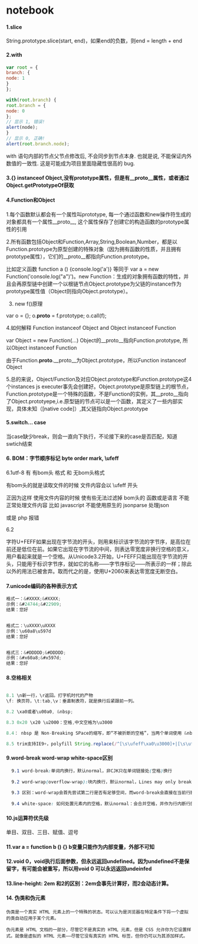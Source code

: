 # notebook

#### 1.slice

String.prototype.slice(start, end)，如果end的负数，则end = length + end

#### 2.with
```js
var root = { 
branch: { 
node: 1 
} 
}; 

with(root.branch) { 
root.branch = { 
node: 0 
}; 
// 显示 1, 错误! 
alert(node); 
} 
// 显示 0, 正确! 
alert(root.branch.node); 
```

with 语句内部的节点父节点修改后, 不会同步到节点本身. 也就是说, 不能保证内外数值的一致性. 这是可能成为项目里面隐藏性很高的 bug. 

#### 3.{} instanceof Object,没有prototype属性，但是有__proto__属性，或者通过Object.getPrototypeOf获取

#### 4.Function和Object


1.每个函数默认都会有一个属性叫prototype, 每一个通过函数和new操作符生成的对象都具有一个属性__proto__, 这个属性保存了创建它的构造函数的prototype属性的引用

2.所有函数包括Object和Function,Array,String,Boolean,Number，都是以Function.prototype为原型创建的特殊对象（因为拥有函数的性质，并且拥有prototype属性），它们的__proto__都指向Function.prototype。

比如定义函数 function a () {console.log('a')} 等同于 var a = new Function('console.log("a")')。new Function：生成的对象拥有函数的特性，并且会再原型链中创建一个以根链节点Object.prototype为父链的instance作为prototype属性值（Object则指向Object.prototype）。

3. new f()原理

var o = {};
o.__proto__ = f.prototype;
o.call(f);

4.如何解释 Function instanceof Object and Object instanceof Function

var Object = new Function(...)
Object的__proto__指向Function.prototype, 所以Object instanceof Function

由于Function.__proto__.__proto__为Object.prototype，所以Function instanceof Object

5.总的来说，Object/Function及对应Object.prototype和Function.prototype这4个instances js executer事先会创建好。Object.prototype是原型链上的根节点，Function.prototype是一个特殊的函数，不是Function的实例，其__proto__指向了Object.prototyepe,i.e.原型链的节点可以是一个函数，其定义了一些内部实现，具体未知（[native code]）,其父链指向Object.prototype

#### 5.switch... case

当case缺少break，则会一直向下执行，不论接下来的case是否匹配，知道swtich结束

#### 6. BOM：字节顺序标记 byte order mark, \ufeff

6.1utf-8 有  有bom头 格式 和 无bom头格式

有bom头的就是读取文件的时候  文件内容会以 \ufeff 开头

正因为这样  使用文件内容的时候  使有些无法过滤掉 bom头的 函数或是语言 不能正常处理文件内容 比如  javascript 不能使用原生的 jsonparse 处理json   

或是   php  报错

6.2

字符U+FEFF如果出现在字节流的开头，则用来标识该字节流的字节序，是高位在前还是低位在前。如果它出现在字节流的中间，则表达零宽度非换行空格的意义，用户看起来就是一个空格。从Unicode3.2开始，U+FEFF只能出现在字节流的开头，只能用于标识字节序，就如它的名称——字节序标记——所表示的一样；除此以外的用法已被舍弃。取而代之的是，使用U+2060来表达零宽度无断空白。

#### 7.unicode编码的各种表示方式
```js
格式一：&#XXXX;&#XXXX;
示例：&#24744;&#22909;
结果：您好


格式二：\uXXXX\uXXXX
示例：\u60a8\u597d
结果：您好


格式三：&#DDDDD;&#DDDDD;
示例：&#x60a8;&#x597d;
结果：您好
```

#### 8.空格相关

```js

8.1 \n新一行，\r返回。打字机时代的产物
\f: 换页符，\t:tab,\v：垂直制表符，就是换行后紧跟前一列。

8.2 \xa0或者\u00a0, &nbsp;

8.3 0x20 \x20 \u2000：空格,中文空格为\u3000

8.4： nbsp 是 Non-Breaking SPace的缩写，即“不被折断的空格”，当两个单词使用 &nbsp; 连接时，这两个单词就不会被分隔为2行

8.5 trim支持IE9+，polyfill String.replace(/^[\s\ufeff\xa0\u3000]+|[\s\ufeff\xa0\u3000]+$/g, '')
```

#### 9.word-break word-wrap white-space区别

```css
  9.1 word-break:单词内换行，默认normal，非CJK只在单词链接处(空格)换行
  
  9.2 word-wrap(overflow-wrap):块内换行，默认normal，Lines may only break at normal word break points (such as a space between two words).
  
  9.3 区别：word-wrap会首先尝试第二行是否有足够空间，而word-break会直接在当前行断行。所以如果想节省空间，直接word-break:break-all;
  
  9.4 white-space: 如何处置元素内的空格，默认normal：会合并空格，并作为行内断行的标识。nowrap，则合并空格但不作为行内断行的标识；pre，不合并空格也不作为行内断行的标识。
```

#### 10.js运算符优先级

单目、双目、三目、赋值、逗号

#### 11.var a = function b () {} b变量只能作为内部变量，外部不可知

#### 12.void 0，void执行后面参数，但永远返回undefined。因为undefined不是保留字，有可能会被重写，所以用void 0 可以永远返回undeinfed

#### 13.line-height: 2em 和2的区别：2em会事先计算好，而2会动态计算。

#### 14. 伪类和伪元素
```
伪类是一个真实 HTML 元素上的一个特殊的状态。可以认为是浏览器在特定条件下将一个虚拟的类自动应用于某个元素。

伪元素是 HTML 文档的一部分，尽管它不是真实的 HTML 元素，但是 CSS 允许你为它设置样式。就像是虚拟的 HTML 元素——尽管它没有真实的 HTML 标签，但你仍可以为其添加样式。

```

